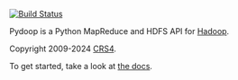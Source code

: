 [![Build Status](https://travis-ci.org/crs4/pydoop.png)](https://travis-ci.org/crs4/pydoop)

Pydoop is a Python MapReduce and HDFS API for
[Hadoop](http://hadoop.apache.org/).

Copyright 2009-2024 [CRS4](http://www.crs4.it/).

To get started, take a look at [the docs](http://crs4.github.io/pydoop/).
